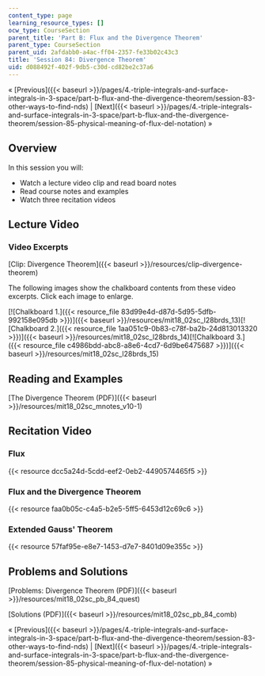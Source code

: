 ```yaml
---
content_type: page
learning_resource_types: []
ocw_type: CourseSection
parent_title: 'Part B: Flux and the Divergence Theorem'
parent_type: CourseSection
parent_uid: 2afdabb0-a4ac-ff04-2357-fe33b02c43c3
title: 'Session 84: Divergence Theorem'
uid: d088492f-402f-9db5-c30d-cd82be2c37a6
---
```


« [Previous]({{< baseurl >}}/pages/4.-triple-integrals-and-surface-integrals-in-3-space/part-b-flux-and-the-divergence-theorem/session-83-other-ways-to-find-nds) | [Next]({{< baseurl >}}/pages/4.-triple-integrals-and-surface-integrals-in-3-space/part-b-flux-and-the-divergence-theorem/session-85-physical-meaning-of-flux-del-notation) »

Overview
--------

In this session you will:

*   Watch a lecture video clip and read board notes
*   Read course notes and examples
*   Watch three recitation videos

Lecture Video
-------------

### Video Excerpts

[Clip: Divergence Theorem]({{< baseurl >}}/resources/clip-divergence-theorem)

The following images show the chalkboard contents from these video excerpts. Click each image to enlarge.

[![Chalkboard 1.]({{< resource_file 83d99e4d-d87d-5d95-5dfb-992158e095db >}})]({{< baseurl >}}/resources/mit18_02sc_l28brds_13)[![Chalkboard 2.]({{< resource_file 1aa051c9-0b83-c78f-ba2b-24d813013320 >}})]({{< baseurl >}}/resources/mit18_02sc_l28brds_14)[![Chalkboard 3.]({{< resource_file c4986bdd-abc8-a8e6-4cd7-6d9be6475687 >}})]({{< baseurl >}}/resources/mit18_02sc_l28brds_15)

Reading and Examples
--------------------

[The Divergence Theorem (PDF)]({{< baseurl >}}/resources/mit18_02sc_mnotes_v10-1)

Recitation Video
----------------

### Flux

{{< resource dcc5a24d-5cdd-eef2-0eb2-4490574465f5 >}}

### Flux and the Divergence Theorem

{{< resource faa0b05c-c4a5-b2e5-5ff5-6453d12c69c6 >}}

### Extended Gauss' Theorem

{{< resource 57faf95e-e8e7-1453-d7e7-8401d09e355c >}}

Problems and Solutions
----------------------

[Problems: Divergence Theorem (PDF)]({{< baseurl >}}/resources/mit18_02sc_pb_84_quest)

[Solutions (PDF)]({{< baseurl >}}/resources/mit18_02sc_pb_84_comb)

« [Previous]({{< baseurl >}}/pages/4.-triple-integrals-and-surface-integrals-in-3-space/part-b-flux-and-the-divergence-theorem/session-83-other-ways-to-find-nds) | [Next]({{< baseurl >}}/pages/4.-triple-integrals-and-surface-integrals-in-3-space/part-b-flux-and-the-divergence-theorem/session-85-physical-meaning-of-flux-del-notation) »